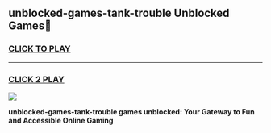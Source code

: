 
## unblocked-games-tank-trouble Unblocked Games👋
<h3>
<a href="https://news.freeplayer.one?title=unblocked-games-tank-trouble&ref=16F">CLICK TO PLAY</a></h3>
<hr>

<h3>
<a href="https://news.freeplayer.one?title=unblocked-games-tank-trouble&ref=16F">CLICK 2 PLAY</a>
  
</h3>

<a href="https://news.freeplayer.one?title=unblocked-games-tank-trouble&ref=16F/"><img src="https://clearcache.store/games.png"></a>


**unblocked-games-tank-trouble games unblocked: Your Gateway to Fun and Accessible Online Gaming**

